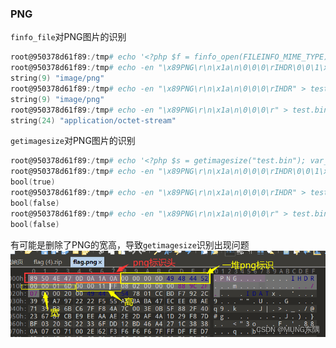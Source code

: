 ### 
### PNG
`finfo_file`对PNG图片的识别
```powershell
root@950378d61f89:/tmp# echo '<?php $f = finfo_open(FILEINFO_MIME_TYPE); var_dump(finfo_file($f, "test.bin"));' > test.php
root@950378d61f89:/tmp# echo -en "\x89PNG\r\n\x1a\n\0\0\0\rIHDR\0\0\1\x90\0\0\1\x90\8\6\0\0\0\x80\xbf6\xcc" > test.bin; php test.php
string(9) "image/png"
root@950378d61f89:/tmp# echo -en "\x89PNG\r\n\x1a\n\0\0\0\rIHDR" > test.bin; php test.php
string(9) "image/png"
root@950378d61f89:/tmp# echo -en "\x89PNG\r\n\x1a\n\0\0\0\r" > test.bin; php test.php
string(24) "application/octet-stream"
```
`getimagesize`对PNG图片的识别
```powershell
root@950378d61f89:/tmp# echo '<?php $s = getimagesize("test.bin"); var_dump($s[2] === IMAGETYPE_PNG);' > test.php
root@950378d61f89:/tmp# echo -en "\x89PNG\r\n\x1a\n\0\0\0\rIHDR\0\0\1\x90\0\0\1\x90\8\6\0\0\0\x80\xbf6\xcc" > test.bin; php test.php
bool(true)
root@950378d61f89:/tmp# echo -en "\x89PNG\r\n\x1a\n\0\0\0\rIHDR" > test.bin; php test.php
bool(false)
root@950378d61f89:/tmp# echo -en "\x89PNG\r\n\x1a\n\0\0\0\r" > test.bin; php test.php
bool(false)
```
有可能是删除了PNG的宽高，导致`getimagesize`识别出现问题<br />![image.png](./images/20231018_0000559347.png)
